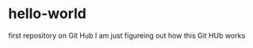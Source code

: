 hello-world
===========

first repository on Git Hub
I am just figureing out how this Git HUb works
